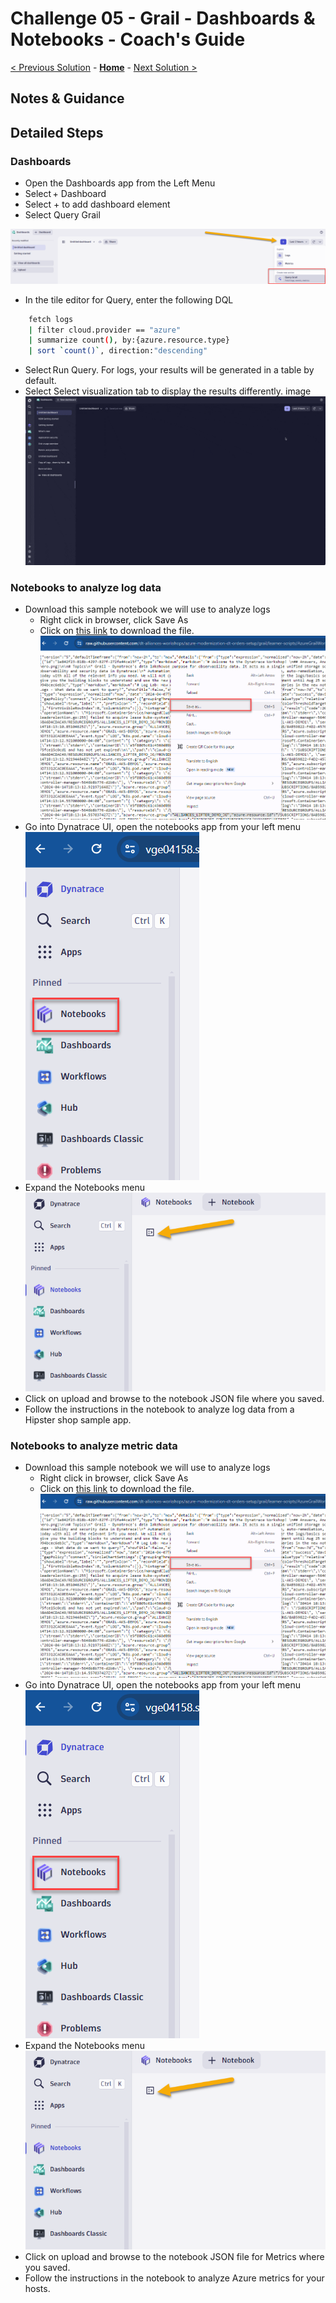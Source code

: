 # Challenge 05 - Grail - Dashboards & Notebooks  - Coach's Guide 

[< Previous Solution](./Solution-04.md) - **[Home](./README.md)** - [Next Solution >](./Solution-06.md)

## Notes & Guidance

## Detailed Steps

### Dashboards
* Open the Dashboards app from the Left Menu
* Select + Dashboard
* Select + to add dashboard element
* Select Query Grail

![image](Solutions/img/challenge5-01.png)

* In the tile editor for Query, enter the following DQL
```bash
    fetch logs
    | filter cloud.provider == "azure"
    | summarize count(), by:{azure.resource.type}
    | sort `count()`, direction:"descending"
```
* Select Run Query. For logs, your results will be generated in a table by default.
* Select Select visualization tab to display the results differently. image
![image](Solutions/img/challenge5-02.gif)

### Notebooks to analyze log data

* Download this sample notebook we will use to analyze logs
    - Right click in browser, click Save As
    - Click on [this link](https://raw.githubusercontent.com/dt-alliances-workshops/azure-modernization-dt-orders-setup/grail/learner-scripts/AzureGrailWorkshop-Logs.json) to download the file.
        ![image](Solutions/img/challenge5-03.png)
* Go into Dynatrace UI, open the notebooks app from your left menu
    ![image](Solutions/img/challenge5-04.png)
* Expand the Notebooks menu
    ![image](Solutions/img/challenge5-05.png)
* Click on upload and browse to the notebook JSON file where you saved.
* Follow the instructions in the notebook to analyze log data from a Hipster shop sample app.

### Notebooks to analyze metric data
* Download this sample notebook we will use to analyze logs
    - Right click in browser, click Save As
    - Click on [this link](https://raw.githubusercontent.com/dt-alliances-workshops/azure-modernization-dt-orders-setup/grail/learner-scripts/AzureGrailWorkshop-Metrics.json) to download the file.
        ![image](Solutions/img/challenge5-03.png)
* Go into Dynatrace UI, open the notebooks app from your left menu
    ![image](Solutions/img/challenge5-04.png)
* Expand the Notebooks menu
    ![image](Solutions/img/challenge5-05.png)
* Click on upload and browse to the notebook JSON file for Metrics where you saved.
* Follow the instructions in the notebook to analyze Azure  metrics for your hosts.